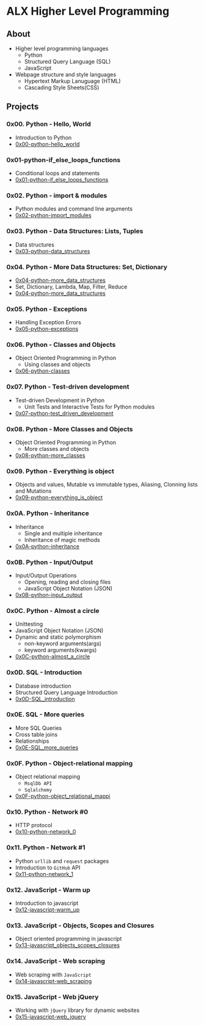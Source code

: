 # ALX Higher Level Programming

## About
* Higher level programming languages
	- Python
	- Structured Query Language (SQL)
	- JavaScript
* Webpage structure and style languages
	- Hypertext Markup Lanuguage (HTML)
	- Cascading Style Sheets(CSS)

## Projects

### 0x00. Python - Hello, World
* Introduction to Python
* [0x00-python-hello_world](0x00-python-hello_world)
### 0x01-python-if_else_loops_functions
* Conditional loops and statements
* [0x01-python-if_else_loops_functions](0x01-python-if_else_loops_functions)

### 0x02. Python - import & modules
* Python modules and command line arguments
* [0x02-python-import_modules](0x02-python-import_modules)

### 0x03. Python - Data Structures: Lists, Tuples
* Data structures
* [0x03-python-data_structures](0x03-python-data_structures)

### 0x04. Python - More Data Structures: Set, Dictionary
* [0x04-python-more_data_structures](0x04-python-more_data_structures)
* Set, Dictionary, Lambda, Map, Filter, Reduce
* [0x04-python-more_data_structures](0x04-python-more_data_structures)

### 0x05. Python - Exceptions
* Handling Exception Errors
* [0x05-python-exceptions](0x05-python-exceptions)

### 0x06. Python - Classes and Objects
* Object Oriented Programming in Python
	* Using classes and objects
* [0x06-python-classes](0x06-python-classes)

### 0x07. Python - Test-driven development
* Test-driven Development in Python
	* Unit Tests and Interactive Tests for Python modules
* [0x07-python-test_driven_development](0x07-python-test_driven_development)

### 0x08. Python - More Classes and Objects
* Object Oriented Programming in Python
	* More classes and objects
* [0x08-python-more_classes](0x08-python-more_classes)

### 0x09. Python - Everything is object
* Objects and values, Mutable vs immutable types, Aliasing, Clonning lists and Mutations
* [0x09-python-everything_is_object](0x09-python-everything_is_object)

### 0x0A. Python - Inheritance
* Inheritance
	* Single and multiple inheritance
	* Inheritance of magic methods
* [0x0A-python-inheritance](0x0A-python-inheritance)

### 0x0B. Python - Input/Output
* Input/Output Operations
	* Opening, reading and closing files
	* JavaScript Object Notation (JSON)
* [0x0B-python-input_output](0x0B-python-input_output)

### 0x0C. Python - Almost a circle
* Unittesting
* JavaScript Object Notation (JSON)
* Dynamic and static polymorphism
	- non-keyword arguments(args)
	- keyword arguments(kwargs)
* [0x0C-python-almost_a_circle](0x0C-python-almost_a_circle)

### 0x0D. SQL - Introduction
* Database introduction
* Structured Query Language Introduction
* [0x0D-SQL_introduction](0x0D-SQL_introduction)

### 0x0E. SQL - More queries
* More SQL Queries
* Cross table joins
* Relationships
* [0x0E-SQL_more_queries](0x0E-SQL_more_queries)

### 0x0F. Python - Object-relational mapping
* Object relational mapping
	* `MsqlDb API`
	* `Sqlalchemy`
* [0x0F-python-object_relational_mappi](0x0F-python-object_relational_mappi)

### 0x10. Python - Network #0
* HTTP protocol
* [0x10-python-network_0](0x10-python-network_0)

### 0x11. Python - Network #1
* Python `urllib` and `request` packages
* Introduction to `GitHub` API
* [0x11-python-network_1](0x11-python-network_1)

### 0x12. JavaScript - Warm up
* Introduction to javascript
* [0x12-javascript-warm_up](0x12-javascript-warm_up)

### 0x13. JavaScript - Objects, Scopes and Closures
* Object oriented programming in javascript
* [0x13-javascript_objects_scopes_closures](0x13-javascript_objects_scopes_closures)

### 0x14. JavaScript - Web scraping
* Web scraping with `JavaScript`
* [0x14-javascript-web_scraping](0x14-javascript-web_scraping)
### 0x15. JavaScript - Web jQuery
* Working with `jQuery` library for dynamic websites
* [0x15-javascript-web_jquery](0x15-javascript-web_jquery)
